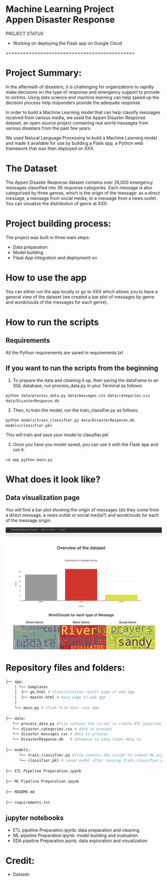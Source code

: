 Machine Learning Project\
Appen Disaster Response
=============================================
PROJECT STATUS
- Working on deploying the Flask app on Google Cloud

=============================================
# Project Summary: 
In the aftermath of disasters, it is challenging for organizations to rapidly make decisions on the type of response and emergency support to provide to victims. Using data science and machine learning can help speed up the decision process help responders provide the adequate response. 

In order to build a Machine Learning model that can help classify messages received from various media, we used the Appen Disaster Response dataset, an open-source project containing real world messages from various disasters from the past few years.

We used Natural Language Processing to build a Machine Learning model and made it available for use by building a Flask app, a Python web framework that was then deployed on XXX.

# The Dataset

The Appen Disaster Response dataset contains over 26,000 emergency messages classified into 36 response categories. Each message is also categorized by three genres, which is the origin of the message: as a direct message, a message from social media, or a message from a news outlet. You can visualize the distribution of genre at XXX.

# Project building process:

The project was built in three main steps:
- Data preparation: 
- Model building
- Flask App integration and deployment on 


# How to use the app
You can either run the app locally or go to XXX which allows you to have a general view of the dataset (we created a bar plot of messages by genre and wordclouds of the messages for each genre).


# How to run the scripts 
## Requirements
All the Python requirements are saved in requirements.txt

## If you want to run the scripts from the beginning
1. To prepare the data and cleaning it up, then saving the dataframe to an SQL database, run process_data.py in your Terminal as follows:
   
`python data/process_data.py data/messages.csv data/categories.csv data/DisasterResponse.db`

2. Then, to train the model, run the train_classifier.py as follows:

`python models/train_classifier.py data/DisasterResponse.db models/classifier.pkl`

This will train and save your model to classifier.pkl

3. Once you have you model saved, you can use it with the Flask app and run it.

`cd app
python main.py`


# What does it look like?
## Data visualization page
You will find a bar plot showing the origin of messages (do they come from a direct message, a news outlet or social media?) and wordclouds for each of the message origin.

![](https://github.com/thecochenille/ML_AppenDisaster/blob/8393bd4b12586c65d68ab5b4858e5012fc316c8a/ScreenShot1.png)


# Repository files and folders:
```bash
├── app:
    │ └── templates
    │  ├── go.html # classification result page of web app
    │  ├── master.html # main page of web app
    │  
    └── main.py # Flask file that runs app

├── data:
   └── process_data.py #file contain the script to create ETL pipeline 
   └── disaster_categories.csv # data to process
   └── disaster_messages.csv # data to process 
   └── DisasterResponse.db   # database to save clean data to

├── models:
      └── train_classifier.py #file contain the script to create ML pipeline
	  └── classifier.pkl # saved model after running train_classifier.py

├── ETL Pipeline Preparation.ipynb

├── ML Pipeline Preparation.ipynb

├── README.md

├── requirements.txt

```



## jupyter notebooks
- ETL pipeline Preparation.ipynb: data preparation and cleaning
- ML pipeline Preparation.ipynb: model building and evaluation
- EDA pipeline Preparation.ipynb: data exploration and visualization




# Credit: 
- Dataset:


